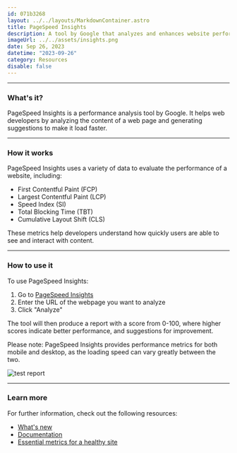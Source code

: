 ```yaml
---
id: 071b3268
layout: ../../layouts/MarkdownContainer.astro
title: PageSpeed Insights
description: A tool by Google that analyzes and enhances website performance.
imageUrl: ../../assets/insights.png
date: Sep 26, 2023
datetime: "2023-09-26"
category: Resources
disable: false
---
```


---

### What's it?

PageSpeed Insights is a performance analysis tool by Google. It helps web developers by analyzing the content of a web page and generating suggestions to make it load faster.

---

### How it works

PageSpeed Insights uses a variety of data to evaluate the performance of a website, including:

- First Contentful Paint (FCP)
- Largest Contentful Paint (LCP)
- Speed Index (SI)
- Total Blocking Time (TBT)
- Cumulative Layout Shift (CLS)

These metrics help developers understand how quickly users are able to see and interact with content.

---

### How to use it

To use PageSpeed Insights:

1. Go to [PageSpeed Insights](https://pagespeed.web.dev/)
2. Enter the URL of the webpage you want to analyze
3. Click "Analyze"

The tool will then produce a report with a score from 0-100, where higher scores indicate better performance, and suggestions for improvement.

Please note: PageSpeed Insights provides performance metrics for both mobile and desktop, as the loading speed can vary greatly between the two.

![test report](../../assets/page-speed-insights-test.png)

---

### Learn more

For further information, check out the following resources:

- [What's new](https://developers.google.com/speed/docs/insights/release_notes)
- [Documentation](https://developers.google.com/speed/docs/insights/v5/about)
- [Essential metrics for a healthy site](https://web.dev/learn-web-vitals/)
